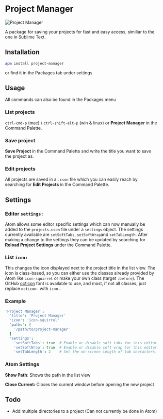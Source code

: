 # Project Manager

![Project Manager](https://raw.github.com/danielbrodin/atom-project-manager/master/project-manager.gif)

A package for saving your projects for fast and easy access, similiar to the one in Sublime Text.

## Installation
```sh
apm install project-manager
```
or find it in the Packages tab under settings

## Usage
All commands can also be found in the Packages menu
### List projects
`ctrl-cmd-p` (mac) / `ctrl-shift-alt-p` (win & linux) or **Project Manager** in the Command Palette.

### Save project
**Save Project** in the Command Palette and write the title you want to save the project as.

### Edit projects
All projects are saved in a `.cson` file which you can easily reach by searching for **Edit Projects** in the Command Palette.

## Settings
### Editor `settings:`
Atom allows some editor specific settings which can now manually be added to the `projects.cson` file under a `settings` object.
The settings currently available are `setSoftTabs`, `setSoftWrap`and `setTabLength`. After making a change to the settings they can be updated by searching for **Reload Project Settings** under the Command Palette.

### List `icon:`
This changes the icon displayed next to the project title in the list view. The icon is class-based, so you can either use the classes already provided by Atom like `icon-squirrel` or make your own class (target `:before`). The GitHub [octicon](https://github.com/styleguide/css/7.0) font is available to use, and most, if not all classes, just replace `octicon-` with `icon-`.

### Example
```CoffeeScript
'Project Manager':
  'title': 'Project Manager'
  'icon': 'icon-squirrel'
  'paths': [
    '/path/to/project-manager'
  ]
  'settings':
    'setSoftTabs': true  # Enable or disable soft tabs for this editor
    'setSoftWrap': true  # Enable or disable soft wrap for this editor.
    'setTabLength': 2    # Set the on-screen length of tab characters.
```

### Atom Settings
**Show Path:** Shows the path in the list view

**Close Current:** Closes the current window before opening the new project

## Todo
- Add multiple directories to a project (Can not currently be done in Atom)
